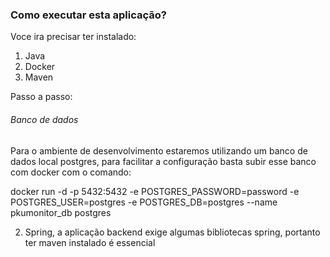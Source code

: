 ### Como executar esta aplicação?

Voce ira precisar ter instalado:

1. Java
2. Docker
3. Maven

Passo a passo:

###### Banco de dados

Para o ambiente de desenvolvimento estaremos utilizando um banco de dados local postgres,
para facilitar a configuração basta subir esse banco com docker com o comando:

docker run -d -p 5432:5432 -e POSTGRES_PASSWORD=password -e POSTGRES_USER=postgres -e POSTGRES_DB=postgres --name pkumonitor_db postgres

2. Spring, a aplicação backend exige algumas bibliotecas spring, portanto ter maven instalado
   é essencial 